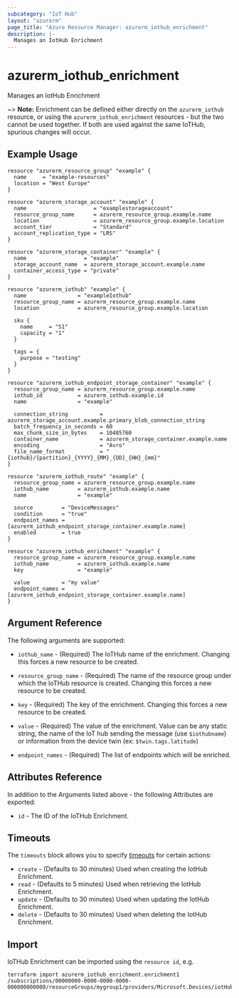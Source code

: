 ```yaml
---
subcategory: "IoT Hub"
layout: "azurerm"
page_title: "Azure Resource Manager: azurerm_iothub_enrichment"
description: |-
  Manages an IotHub Enrichment
---
```


# azurerm_iothub_enrichment

Manages an IotHub Enrichment

~> **Note:** Enrichment can be defined either directly on the `azurerm_iothub` resource, or using the `azurerm_iothub_enrichment` resources - but the two cannot be used together. If both are used against the same IoTHub, spurious changes will occur.

## Example Usage

```hcl
resource "azurerm_resource_group" "example" {
  name     = "example-resources"
  location = "West Europe"
}

resource "azurerm_storage_account" "example" {
  name                     = "examplestorageaccount"
  resource_group_name      = azurerm_resource_group.example.name
  location                 = azurerm_resource_group.example.location
  account_tier             = "Standard"
  account_replication_type = "LRS"
}

resource "azurerm_storage_container" "example" {
  name                  = "example"
  storage_account_name  = azurerm_storage_account.example.name
  container_access_type = "private"
}

resource "azurerm_iothub" "example" {
  name                = "exampleIothub"
  resource_group_name = azurerm_resource_group.example.name
  location            = azurerm_resource_group.example.location

  sku {
    name     = "S1"
    capacity = "1"
  }

  tags = {
    purpose = "testing"
  }
}

resource "azurerm_iothub_endpoint_storage_container" "example" {
  resource_group_name = azurerm_resource_group.example.name
  iothub_id           = azurerm_iothub.example.id
  name                = "example"

  connection_string          = azurerm_storage_account.example.primary_blob_connection_string
  batch_frequency_in_seconds = 60
  max_chunk_size_in_bytes    = 10485760
  container_name             = azurerm_storage_container.example.name
  encoding                   = "Avro"
  file_name_format           = "{iothub}/{partition}_{YYYY}_{MM}_{DD}_{HH}_{mm}"
}

resource "azurerm_iothub_route" "example" {
  resource_group_name = azurerm_resource_group.example.name
  iothub_name         = azurerm_iothub.example.name
  name                = "example"

  source         = "DeviceMessages"
  condition      = "true"
  endpoint_names = [azurerm_iothub_endpoint_storage_container.example.name]
  enabled        = true
}

resource "azurerm_iothub_enrichment" "example" {
  resource_group_name = azurerm_resource_group.example.name
  iothub_name         = azurerm_iothub.example.name
  key                 = "example"

  value          = "my value"
  endpoint_names = [azurerm_iothub_endpoint_storage_container.example.name]
}
```

## Argument Reference

The following arguments are supported:

* `iothub_name` - (Required) The IoTHub name of the enrichment. Changing this forces a new resource to be created.

* `resource_group_name` - (Required) The name of the resource group under which the IoTHub resource is created. Changing this forces a new resource to be created.

* `key` - (Required) The key of the enrichment. Changing this forces a new resource to be created.

* `value` - (Required) The value of the enrichment. Value can be any static string, the name of the IoT hub sending the message (use `$iothubname`) or information from the device twin (ex: `$twin.tags.latitude`)

* `endpoint_names` - (Required) The list of endpoints which will be enriched.

## Attributes Reference

In addition to the Arguments listed above - the following Attributes are exported:

* `id` - The ID of the IoTHub Enrichment.

## Timeouts

The `timeouts` block allows you to specify [timeouts](https://developer.hashicorp.com/terraform/language/resources/configure#define-operation-timeouts) for certain actions:

* `create` - (Defaults to 30 minutes) Used when creating the IotHub Enrichment.
* `read` - (Defaults to 5 minutes) Used when retrieving the IotHub Enrichment.
* `update` - (Defaults to 30 minutes) Used when updating the IotHub Enrichment.
* `delete` - (Defaults to 30 minutes) Used when deleting the IotHub Enrichment.

## Import

IoTHub Enrichment can be imported using the `resource id`, e.g.

```shell
terraform import azurerm_iothub_enrichment.enrichment1 /subscriptions/00000000-0000-0000-0000-000000000000/resourceGroups/mygroup1/providers/Microsoft.Devices/iotHubs/hub1/enrichments/enrichment1
```
